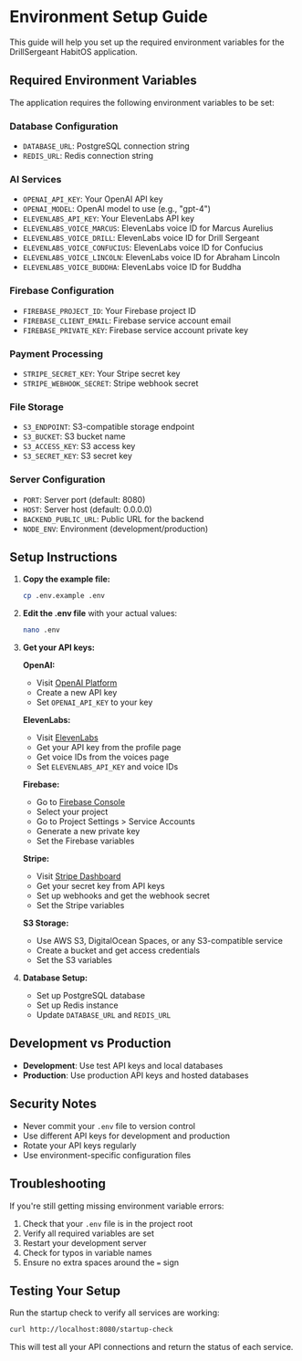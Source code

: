 # Environment Setup Guide

This guide will help you set up the required environment variables for the DrillSergeant HabitOS application.

## Required Environment Variables

The application requires the following environment variables to be set:

### Database Configuration
- `DATABASE_URL`: PostgreSQL connection string
- `REDIS_URL`: Redis connection string

### AI Services
- `OPENAI_API_KEY`: Your OpenAI API key
- `OPENAI_MODEL`: OpenAI model to use (e.g., "gpt-4")
- `ELEVENLABS_API_KEY`: Your ElevenLabs API key
- `ELEVENLABS_VOICE_MARCUS`: ElevenLabs voice ID for Marcus Aurelius
- `ELEVENLABS_VOICE_DRILL`: ElevenLabs voice ID for Drill Sergeant
- `ELEVENLABS_VOICE_CONFUCIUS`: ElevenLabs voice ID for Confucius
- `ELEVENLABS_VOICE_LINCOLN`: ElevenLabs voice ID for Abraham Lincoln
- `ELEVENLABS_VOICE_BUDDHA`: ElevenLabs voice ID for Buddha

### Firebase Configuration
- `FIREBASE_PROJECT_ID`: Your Firebase project ID
- `FIREBASE_CLIENT_EMAIL`: Firebase service account email
- `FIREBASE_PRIVATE_KEY`: Firebase service account private key

### Payment Processing
- `STRIPE_SECRET_KEY`: Your Stripe secret key
- `STRIPE_WEBHOOK_SECRET`: Stripe webhook secret

### File Storage
- `S3_ENDPOINT`: S3-compatible storage endpoint
- `S3_BUCKET`: S3 bucket name
- `S3_ACCESS_KEY`: S3 access key
- `S3_SECRET_KEY`: S3 secret key

### Server Configuration
- `PORT`: Server port (default: 8080)
- `HOST`: Server host (default: 0.0.0.0)
- `BACKEND_PUBLIC_URL`: Public URL for the backend
- `NODE_ENV`: Environment (development/production)

## Setup Instructions

1. **Copy the example file:**
   ```bash
   cp .env.example .env
   ```

2. **Edit the .env file** with your actual values:
   ```bash
   nano .env
   ```

3. **Get your API keys:**

   **OpenAI:**
   - Visit [OpenAI Platform](https://platform.openai.com/api-keys)
   - Create a new API key
   - Set `OPENAI_API_KEY` to your key

   **ElevenLabs:**
   - Visit [ElevenLabs](https://elevenlabs.io/)
   - Get your API key from the profile page
   - Get voice IDs from the voices page
   - Set `ELEVENLABS_API_KEY` and voice IDs

   **Firebase:**
   - Go to [Firebase Console](https://console.firebase.google.com/)
   - Select your project
   - Go to Project Settings > Service Accounts
   - Generate a new private key
   - Set the Firebase variables

   **Stripe:**
   - Visit [Stripe Dashboard](https://dashboard.stripe.com/)
   - Get your secret key from API keys
   - Set up webhooks and get the webhook secret
   - Set the Stripe variables

   **S3 Storage:**
   - Use AWS S3, DigitalOcean Spaces, or any S3-compatible service
   - Create a bucket and get access credentials
   - Set the S3 variables

4. **Database Setup:**
   - Set up PostgreSQL database
   - Set up Redis instance
   - Update `DATABASE_URL` and `REDIS_URL`

## Development vs Production

- **Development**: Use test API keys and local databases
- **Production**: Use production API keys and hosted databases

## Security Notes

- Never commit your `.env` file to version control
- Use different API keys for development and production
- Rotate your API keys regularly
- Use environment-specific configuration files

## Troubleshooting

If you're still getting missing environment variable errors:

1. Check that your `.env` file is in the project root
2. Verify all required variables are set
3. Restart your development server
4. Check for typos in variable names
5. Ensure no extra spaces around the `=` sign

## Testing Your Setup

Run the startup check to verify all services are working:

```bash
curl http://localhost:8080/startup-check
```

This will test all your API connections and return the status of each service.